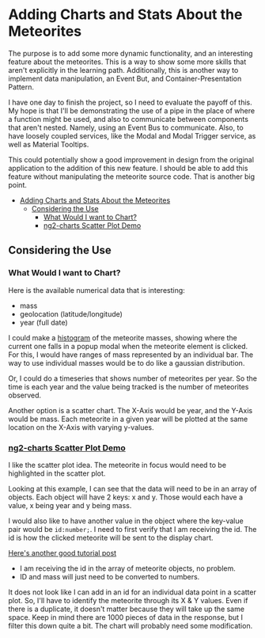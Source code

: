 # Adding Charts and Stats About the Meteorites

The purpose is to add some more dynamic functionality, and an interesting feature about the meteorites.
This is a way to show some more skills that aren't explicitly in the learning path.
Additionally, this is another way to implement data manipulation, an Event But, and Container-Presentation Pattern.  

I have one day to finish the project, so I need to evaluate the payoff of this.
My hope is that I'll be demonstrating the use of a pipe in the place of where a function might be used, and also to communicate between components that aren't nested.
Namely, using an Event Bus to communicate.
Also, to have loosely coupled services, like the Modal and Modal Trigger service, as well as Material Tooltips.  

This could potentially show a good improvement in design from the original application to the addition of this new feature.
I should be able to add this feature without manipulating the meteorite source code.
That is another big point.

- [Adding Charts and Stats About the Meteorites](#adding-charts-and-stats-about-the-meteorites)
  - [Considering the Use](#considering-the-use)
    - [What Would I want to Chart?](#what-would-i-want-to-chart)
    - [ng2-charts Scatter Plot Demo](#ng2-charts-scatter-plot-demo)

## Considering the Use

### What Would I want to Chart?

Here is the available numerical data that is interesting:

- mass
- geolocation (latitude/longitude)
- year (full date)  

I could make a [histogram](https://codepen.io/jpgupta/pen/LOEeRg) of the meteorite masses, showing where the current one falls in a popup modal when the meteorite element is clicked.
For this, I would have ranges of mass represented by an individual bar.
The way to use individual masses would be to do like a gaussian distribution.  

Or, I could do a timeseries that shows number of meteorites per year.
So the time is each year and the value being tracked is the number of meteorites observed.  

Another option is a scatter chart.
The X-Axis would be year, and the Y-Axis would be mass.
Each meteorite in a given year will be plotted at the same location on the X-Axis with varying y-values.

### [ng2-charts Scatter Plot Demo](https://stackblitz.com/edit/ng2-charts-scatter-template)  

I like the scatter plot idea.
The meteorite in focus would need to be highlighted in the scatter plot.  

Looking at this example, I can see that the data will need to be in an array of objects.
Each object will have 2 keys: x and y.
Those would each have a value, x being year and y being mass.  

I would also like to have another value in the object where the key-value pair would be `id:number;`.
I need to first verify that I am receiving the id.
The id is how the clicked meteorite will be sent to the display chart.

[Here's another good tutorial post](https://www.freakyjolly.com/angular-chart-js-tutorial-using-ng2-charts-with-examples/#.X_cg8uhKiiM)

- I am receiving the id in the array of meteorite objects, no problem.
- ID and mass will just need to be converted to numbers.  

It does not look like I can add in an id for an individual data point in a scatter plot.
So, I'll have to identify the meteorite through its X & Y values.
Even if there is a duplicate, it doesn't matter because they will take up the same space.
Keep in mind there are 1000 pieces of data in the response, but I filter this down quite a bit.
The chart will probably need some modification.

